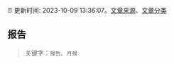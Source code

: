 :alarm_clock: 更新时间: 2023-10-09 13:36:07。[文章来源](/README.md)、[文章分类](/TAGS.md)

## 报告


> 关键字：`报告`、`月报`




